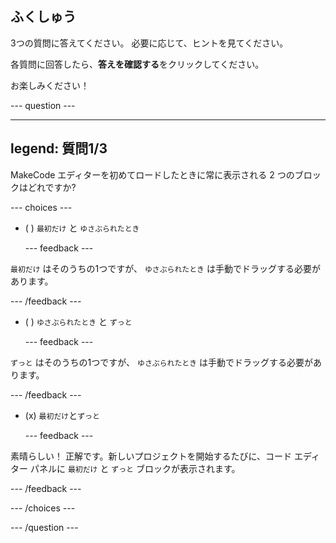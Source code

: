 ## ふくしゅう

3つの質問に答えてください。 必要に応じて、ヒントを見てください。

各質問に回答したら、**答えを確認する**をクリックしてください。

お楽しみください！

--- question ---

---
legend: 質問1/3
---

MakeCode エディターを初めてロードしたときに常に表示される 2 つのブロックはどれですか?

--- choices ---

- ( ) `最初だけ` と `ゆさぶられたとき`

  --- feedback ---

`最初だけ` はそのうちの1つですが、 `ゆさぶられたとき` は手動でドラッグする必要があります。

  --- /feedback ---

- ( ) `ゆさぶられたとき` と `ずっと`

  --- feedback ---

`ずっと` はそのうちの1つですが、 `ゆさぶられたとき` は手動でドラッグする必要があります。

  --- /feedback ---

- (x) `最初だけ`と`ずっと`

  --- feedback ---

素晴らしい！ 正解です。新しいプロジェクトを開始するたびに、コード エディター パネルに `最初だけ` と `ずっと` ブロックが表示されます。

  --- /feedback ---

--- /choices ---

--- /question ---
